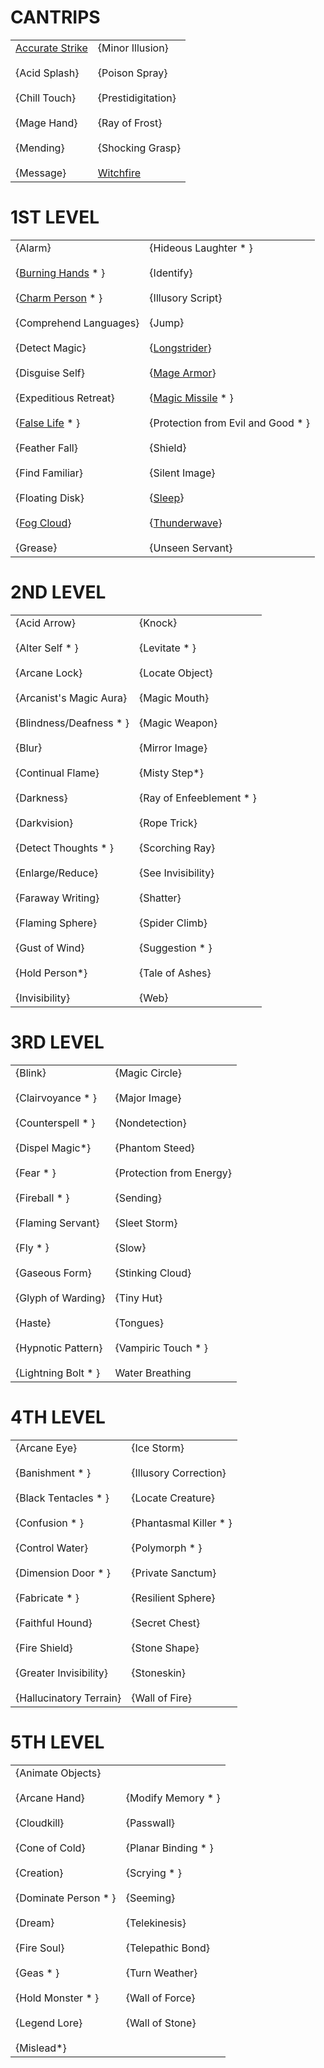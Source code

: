 # CANTRIPS

|   |   |
|---|---|
|[Accurate Strike](https://skroxiousdm.github.io/SkroxiousDM/6.Spells/Spell%20Descriptions/0%20Cantrips/ACCURATE%20STRIKE)<br><br>{Acid Splash}<br><br>{Chill Touch}<br><br>{Mage Hand}<br><br>{Mending}<br><br>{Message}|{Minor Illusion}<br><br>{Poison Spray}<br><br>{Prestidigitation}<br><br>{Ray of Frost}<br><br>{Shocking Grasp}<br><br>[Witchfire](https://skroxiousdm.github.io/SkroxiousDM/6.Spells/Spell%20Descriptions/0%20Cantrips/WITCHFIRE)|

# 1ST LEVEL

|   |   |
|---|---|
{Alarm}<br><br>{[Burning Hands](https://skroxiousdm.github.io/SkroxiousDM/6.Spells/Spell%20Descriptions/1st%20Level/Burning%20Hands) * }<br><br>{[Charm Person](https://skroxiousdm.github.io/SkroxiousDM/6.Spells/Spell%20Descriptions/1st%20Level/Charm%20Person) * }<br><br>{Comprehend Languages}<br><br>{Detect Magic}<br><br>{Disguise Self}<br><br>{Expeditious Retreat}<br><br>{[False Life](https://skroxiousdm.github.io/SkroxiousDM/6.Spells/Spell%20Descriptions/1st%20Level/False%20Life) * }<br><br>{Feather Fall}<br><br>{Find Familiar}<br><br>{Floating Disk}<br><br>{[Fog Cloud](https://skroxiousdm.github.io/SkroxiousDM/6.Spells/Spell%20Descriptions/1st%20Level/Fog%20Cloud)}<br><br>{Grease}|{Hideous Laughter * }<br><br>{Identify}<br><br>{Illusory Script}<br><br>{Jump}<br><br>{[Longstrider](https://skroxiousdm.github.io/SkroxiousDM/6.Spells/Spell%20Descriptions/1st%20Level/Longstrider)}<br><br>{[Mage Armor](https://skroxiousdm.github.io/SkroxiousDM/6.Spells/Spell%20Descriptions/1st%20Level/Mage%20Armor)}<br><br>{[Magic Missile](https://skroxiousdm.github.io/SkroxiousDM/6.Spells/Spell%20Descriptions/1st%20Level/Magic%20Missile) * }<br><br>{Protection from Evil and Good * }<br><br>{Shield}<br><br>{Silent Image}<br><br>{[Sleep](https://skroxiousdm.github.io/SkroxiousDM/6.Spells/Spell%20Descriptions/1st%20Level/Sleep)}<br><br>{[Thunderwave](https://skroxiousdm.github.io/SkroxiousDM/6.Spells/Spell%20Descriptions/1st%20Level/Thunderwave)}<br><br>{Unseen Servant}|

# 2ND LEVEL

|   |   |
|---|---|
|{Acid Arrow}<br><br>{Alter Self * }<br><br>{Arcane Lock}<br><br>{Arcanist's Magic Aura}<br><br>{Blindness/Deafness * }<br><br>{Blur}<br><br>{Continual Flame}<br><br>{Darkness}<br><br>{Darkvision}<br><br>{Detect Thoughts * }<br><br>{Enlarge/Reduce}<br><br>{Faraway Writing}<br><br>{Flaming Sphere}<br><br>{Gust of Wind}<br><br>{Hold Person*}<br><br>{Invisibility}|{Knock}<br><br>{Levitate * }<br><br>{Locate Object}<br><br>{Magic Mouth}<br><br>{Magic Weapon}<br><br>{Mirror Image}<br><br>{Misty Step*}<br><br>{Ray of Enfeeblement * }<br><br>{Rope Trick}<br><br>{Scorching Ray}<br><br>{See Invisibility}<br><br>{Shatter}<br><br>{Spider Climb}<br><br>{Suggestion * }<br><br>{Tale of Ashes}<br><br>{Web}|

# 3RD LEVEL

|   |   |
|---|---|
|{Blink}<br><br>{Clairvoyance * }<br><br>{Counterspell * }<br><br>{Dispel Magic*}<br><br>{Fear * }<br><br>{Fireball * }<br><br>{Flaming Servant}<br><br>{Fly * }<br><br>{Gaseous Form}<br><br>{Glyph of Warding}<br><br>{Haste}<br><br>{Hypnotic Pattern}<br><br>{Lightning Bolt * }|{Magic Circle}<br><br>{Major Image}<br><br>{Nondetection}<br><br>{Phantom Steed}<br><br>{Protection from Energy}<br><br>{Sending}<br><br>{Sleet Storm}<br><br>{Slow}<br><br>{Stinking Cloud}<br><br>{Tiny Hut}<br><br>{Tongues}<br><br>{Vampiric Touch * }<br><br>Water Breathing|

# 4TH LEVEL

|   |   |
|---|---|
|{Arcane Eye}<br><br>{Banishment * }<br><br>{Black Tentacles * }<br><br>{Confusion * }<br><br>{Control Water}<br><br>{Dimension Door * }<br><br>{Fabricate * }<br><br>{Faithful Hound}<br><br>{Fire Shield}<br><br>{Greater Invisibility}<br><br>{Hallucinatory Terrain}|{Ice Storm}<br><br>{Illusory Correction}<br><br>{Locate Creature}<br><br>{Phantasmal Killer * }<br><br>{Polymorph * }<br><br>{Private Sanctum}<br><br>{Resilient Sphere}<br><br>{Secret Chest}<br><br>{Stone Shape}<br><br>{Stoneskin}<br><br>{Wall of Fire}|

# 5TH LEVEL

|   |   |
|---|---|
|{Animate Objects}<br><br>{Arcane Hand}<br><br>{Cloudkill}<br><br>{Cone of Cold}<br><br>{Creation}<br><br>{Dominate Person * }<br><br>{Dream}<br><br>{Fire Soul}<br><br>{Geas * }<br><br>{Hold Monster * }<br><br>{Legend Lore}<br><br>{Mislead*}|{Modify Memory * }<br><br>{Passwall}<br><br>{Planar Binding * }<br><br>{Scrying * }<br><br>{Seeming}<br><br>{Telekinesis}<br><br>{Telepathic Bond}<br><br>{Turn Weather}<br><br>{Wall of Force}<br><br>{Wall of Stone}|
